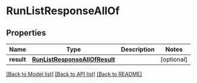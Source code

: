 # RunListResponseAllOf


## Properties
Name | Type | Description | Notes
------------ | ------------- | ------------- | -------------
**result** | [**RunListResponseAllOfResult**](RunListResponseAllOfResult.md) |  | [optional] 

[[Back to Model list]](../README.md#documentation-for-models) [[Back to API list]](../README.md#documentation-for-api-endpoints) [[Back to README]](../README.md)


